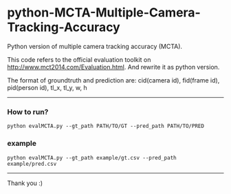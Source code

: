 # python-MCTA-Multiple-Camera-Tracking-Accuracy
  
Python version of multiple camera tracking accuracy (MCTA).
  
This code refers to the official evaluation toolkit on http://www.mct2014.com/Evaluation.html.
And rewrite it as python version.

The format of groundtruth and prediction are:
cid(camera id), fid(frame id), pid(person id), tl_x, tl_y, w, h

-----

### How to run?
	python evalMCTA.py --gt_path PATH/TO/GT --pred_path PATH/TO/PRED
  
### example
	python evalMCTA.py --gt_path example/gt.csv --pred_path example/pred.csv
  
-----
Thank you :)